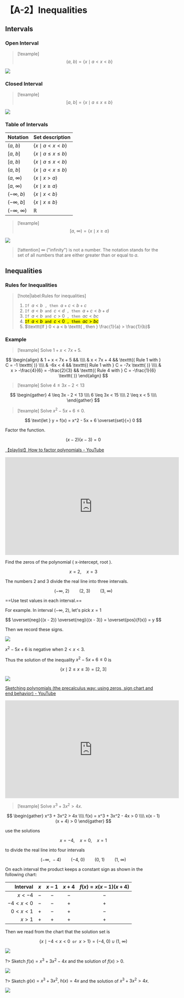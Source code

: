 # 【A-2】Inequalities

## Intervals

### Open Interval

> [!example]
$$
(a,\ b) = \{ x \mid  a < x < b \}
$$

<img src="./數學/微積分/img/A-2_1.png" style="max-width: 40%;">

### Closed Interval

> [!example]
$$
[a,\ b] = \{ x \mid a \leq x \leq b \}
$$

<img src="./數學/微積分/img/A-2_2.png" style="max-width: 40%;">

### Table of Intervals

| Notation             | Set description                |
| :------------------- | :----------------------------- |
| $(a,\ b)$            | $\{ x \mid a < x < b \}$       |
| $[a,\ b]$            | $\{ x \mid a \leq x \leq b \}$ |
| $[a,\ b)$            | $\{ x \mid a \leq x < b \}$    |
| $(a,\ b]$            | $\{ x \mid a < x \leq b \}$    |
| $(a,\ \infty)$       | $\{ x \mid x > a \}$           |
| $[a,\ \infty)$       | $\{ x \mid x \geq a \}$        |
| $(-\infty,\ b)$      | $\{ x \mid x < b \}$           |
| $(-\infty,\ b]$      | $\{ x \mid x \leq b \}$        |
| $(-\infty,\ \infty)$ | $\mathbb{R}$                   |

> [!example]
$$
[a,\ \infty) = \{ x \mid  x \geq a \}
$$

<img src="./數學/微積分/img/A-2_3.png" style="max-width: 40%;">

> [!attention]
$\infty$ ("infinity") is not a number. The notation stands for the set of all numbers that are either greater than or equal to $a$.

## Inequalities

### Rules for Inequalities

> [!note|label:Rules for inequalities]
>
> 1. $\texttt{If } a < b \texttt{ , then } a + c < b + c$
> 2. $\texttt{If } a < b \texttt{ and } c < d \texttt{ , then } a + c < b + d$
> 3. $\texttt{If } a < b \texttt{ and } c > 0 \texttt{ , then } ac < bc$
> 4. <mark>$\texttt{If } a < b \texttt{ and } c < 0 \texttt{ , then } ac > bc$</mark>
> 5. $\texttt{If } 0 < a < b \texttt{ , then } \frac{1}{a} > \frac{1}{b}$

### Example

> [!example]
Solve $1 + x < 7x + 5$.

$$
\begin{align}
    & 1 + x < 7x + 5
    &&
    \\\\
    & x < 7x + 4
    && \texttt{( Rule 1 with } C = -1 \texttt{ )}
    \\\\
    & -6x < 4
    && \texttt{( Rule 1 with } C = -7x \texttt{ )}
    \\\\
    & x > -\frac{4}{6} = -\frac{2}{3}
    && \texttt{( Rule 4 with } C = -\frac{1}{6} \texttt{ )}
\end{align}
$$

> [!example]
Solve $4 \leq 3x - 2 < 13$

$$
\begin{gather}
    4 \leq 3x - 2 < 13
    \\\\
    6 \leq 3x < 15
    \\\\
    2 \leq x < 5
    \\\\
\end{gather}
$$

> [!example]
Solve $x^2 - 5x + 6 \leq 0$.

$$
\text{let } y = f(x) = x^2 - 5x + 6 \overset{set}{=} 0
$$

Factor the function.

$$
(x - 2)(x - 3) = 0
$$

[【playlist】How to factor polynomials - YouTube](https://www.youtube.com/playlist?list=PLxV9sWI37Onf9RpDQkqCKOE1JwvuoBZzH)

<iframe width="560" height="315" src="https://www.youtube.com/embed/videoseries?si=MYKsRxHxew8o9yQF&amp;list=PLxV9sWI37Onf9RpDQkqCKOE1JwvuoBZzH" title="YouTube video player" frameborder="0" allow="accelerometer; autoplay; clipboard-write; encrypted-media; gyroscope; picture-in-picture; web-share" allowfullscreen></iframe>

Find the zeros of the polynomial ( x-intercept, root ).

$$
x = 2, \quad x = 3
$$

The numbers 2 and 3 divide the real line into three intervals.

$$
(-\infty,\ 2) \qquad (2,\ 3) \qquad (3,\ \infty)
$$

==Use test values in each interval.==

For example. In interval $(-\infty,\ 2)$, let's pick $x = 1$

$$
\overset{neg}{(x - 2)} \overset{neg}{(x - 3)} = \overset{pos}{f(x)} = y
$$

Then we record these signs.

<img src="./數學/微積分/img/A-2_4.png" style="max-width: 40%;">

$x^2 - 5x + 6$ is negative when $2 < x < 3$.

Thus the solution of the inequality $x^2 - 5x + 6 \leq 0$ is

$$
\{ x \mid 2 \leq x \leq 3 \} = [2,\ 3]
$$

<img src="./數學/微積分/img/A-2_5.png" style="max-width: 40%;">

[Sketching polynomials (the precalculus way: using zeros, sign chart and end behavior) - YouTube](https://www.youtube.com/watch?v=wCTwBwe2xqY)

<iframe width="560" height="315" src="https://www.youtube.com/embed/wCTwBwe2xqY" title="YouTube video player" frameborder="0" allow="accelerometer; autoplay; clipboard-write; encrypted-media; gyroscope; picture-in-picture; web-share" allowfullscreen></iframe>

> [!example]
Solve $x^3 + 3x^2 > 4x$.

$$
\begin{gather}
    x^3 + 3x^2 > 4x
    \\\\
    f(x) = x^3 + 3x^2 - 4x > 0
    \\\\
    x(x - 1)(x + 4) > 0
\end{gather}
$$

use the solutions

$$
x = -4, \quad x = 0, \quad x = 1
$$

to divide the real line into four intervals

$$
(-\infty,\ -4) \qquad (-4,\ 0) \qquad (0,\ 1) \qquad (1,\ \infty)
$$

On each interval the product keeps a constant sign as shown in the following chart:

|     Interval |  $x$  | $x-1$ | $x+4$ | $f(x)=x(x-1)(x+4)$ |
| -----------: | :---: | :---: | :---: | :----------------: |
|     $x < -4$ |  $-$  |  $-$  |  $-$  |        $-$         |
| $-4 < x < 0$ |  $-$  |  $-$  |  $+$  |        $+$         |
|  $0 < x < 1$ |  $+$  |  $-$  |  $+$  |        $-$         |
|      $x > 1$ |  $+$  |  $+$  |  $+$  |        $+$         |

Then we read from the chart that the solution set is

$$
\{ x \mid -4 < x < 0 \texttt{ or } x > 1 \} = (-4,\ 0) \cup (1,\ \infty)
$$

<img src="./數學/微積分/img/A-2_6.png" style="max-width: 40%;">

?> Sketch $f(x) = x^3 + 3x^2 - 4x$ and the solution of $f(x) > 0$.

<img src="./數學/微積分/img/A-2_7.png" style="max-width: 70%;">

?> Sketch $g(x) = x^3 + 3x^2,\ h(x) = 4x$ and the solution of $x^3 + 3x^2 > 4x$.

<img src="./數學/微積分/img/A-2_8.png">
